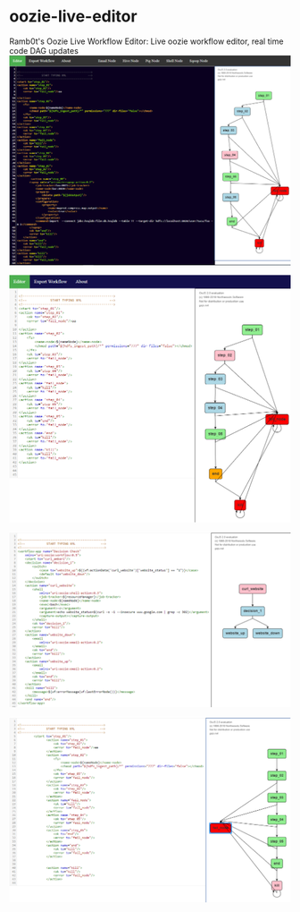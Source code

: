 # oozie-live-editor
Ramb0t's Oozie Live Workflow Editor: Live oozie workflow editor, real time code DAG updates
![alt text](https://raw.githubusercontent.com/jpetro416/oozie-live-editor/master/oozie-live-editor-v1.0.8.png)

![alt text](https://raw.githubusercontent.com/jpetro416/oozie-live-editor/master/oozie-live4.png)

![alt text](https://raw.githubusercontent.com/jpetro416/oozie-live-editor/master/oozie-live.png)

![alt text](https://raw.githubusercontent.com/jpetro416/oozie-live-editor/master/oozie-live2.png)

